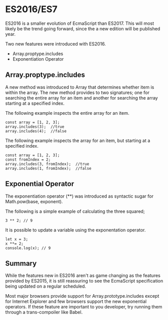 # ES2016/ES7

ES2016 is a smaller evolution of EcmaScript than ES2017. This will most likely be the trend going forward, since the a new edition will be published year.

Two new features were introduced with ES2016.
* Array.proptype.includes
* Exponentiation Operator

## Array.proptype.includes

A new method was introduced to Array that determines whether item is within the array. The new method provides to two signatures; one for searching the entire array for an item and another for searching the array starting at a specified index.


The following example inspects the entire array for an item.

````
const array = [1, 2, 3];
array.includes(3);  //true
array.includes(4);  //false
````


The following example inspects the array for an item, but starting at a specified index.

````
const array = [1, 2, 3];
const fromIndex = 2;
array.includes(3, fromIndex);  //true
array.includes(1, fromIndex);  //false
````

## Exponential Operator

The exponentiation operator (**) was introduced as syntactic sugar for Math.pow(base, exponent).

The following is a simple example of calculating the three squared;

````
3 ** 2; // 9
````

It is possible to update a variable using the exponentation operator.

````
let x = 3;
x **= 2;
console.log(x); // 9
````

## Summary

While the features new in ES2016 aren't as game changing as the features provided by ES2015, it is still reassuring to see the EcmaScript specification being updated on a regular scheduled.

Most major browsers provide support for Array.prototype.includes except for Internet Explorer and few browsers support the new exponential operators. If these feature are important to you developer, try running them through a trans-compoiler like Babel.

